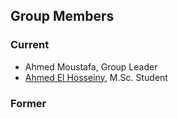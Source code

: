 ## Group Members

### Current
- Ahmed Moustafa, Group Leader
- [Ahmed El Hosseiny](ahmedelhosseiny.md), M.Sc. Student

### Former
